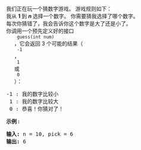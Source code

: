 <html>
 <body>
  <p>
   我们正在玩一个猜数字游戏。 游戏规则如下：
   <br/>
   我从
   <strong>
    1
   </strong>
   到
   <em>
    <strong>
     n
    </strong>
   </em>
   选择一个数字。 你需要猜我选择了哪个数字。
   <br/>
   每次你猜错了，我会告诉你这个数字是大了还是小了。
   <br/>
   你调用一个预先定义好的接口
   <code>
    guess(int num)
   </code>
   ，它会返回 3 个可能的结果（
   <code>
    -1
   </code>
   ，
   <code>
    1
   </code>
   或
   <code>
    0
   </code>
   ）：
  </p>
  <pre>-1 : 我的数字比较小
 1 : 我的数字比较大
 0 : 恭喜！你猜对了！
</pre>
  <p>
   <strong>
    示例 :
   </strong>
  </p>
  <pre><strong>输入: </strong>n = 10, pick = 6
<strong>输出: </strong>6</pre>
 </body>
</html>